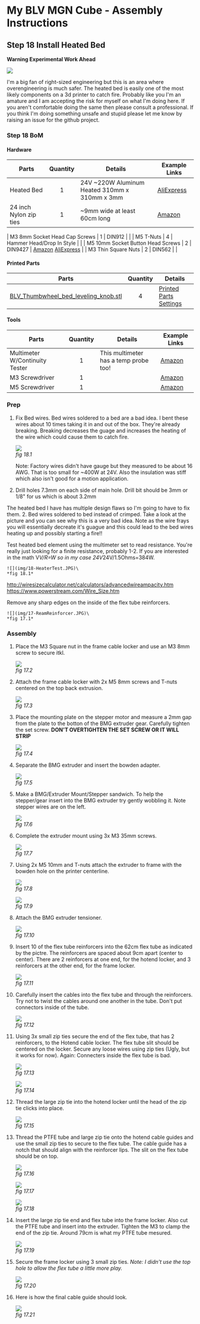 # My BLV MGN Cube - Assembly Instructions

## Step 18 Install Heated Bed

**Warning Experimental Work Ahead**

![](img/all-hardHat.png)

I'm a big fan of right-sized engineering but this is an area where overengineering is much safer. The heated bed is easily one of the most likely components on a 3d printer to catch fire. Probably like you I'm an amature and I am accepting the risk for myself on what I'm doing here. If you aren't comfortable doing the same then please consult a professional. If you think I'm doing something unsafe and stupid please let me know by raising an issue for the github project.

### Step 18 BoM

#### Hardware
| Parts     | Quantity | Details | Example Links |
|-----------|:--------:|---------|---------------|
| Heated Bed | 1 | 24V ~220W Aluminum Heated 310mm x 310mm x 3mm | [AliExpress](https://s.click.aliexpress.com/e/_Aq7W5i) |
| 24 inch Nylon zip ties | 1 | ~9mm wide at least 60cm long | [Amazon](https://www.lowes.com/pd/Utilitech-15-Pack-24-in-Cable-Ties/50005756) |

| M3 8mm Socket Head Cap Screws | 1 | DIN912 | |
| M5 T-Nuts | 4 | Hammer Head/Drop In Style | |
| M5 10mm Socket Button Head Screws | 2 | DIN9427 | [Amazon](https://amzn.to/3txrazT) [AliExpress](https://s.click.AliExpress.com/e/_ASWaER) |
| M3 Thin Square Nuts | 2 | DIN562 | |


#### Printed Parts
| Parts     | Quantity | Details |
|-----------|:--------:|---------|
| [BLV_Thumbwheel_bed_leveling_knob.stl](extra/bedadjuster/BLV_Thumbwheel_bed_leveling_knob.stl) | 4 | [Printed Parts Settings](../partsSettings.md) |

#### Tools
| Parts     | Quantity | Details | Example Links |
|-----------|:--------:|---------|---------------|
| Multimeter W/Continuity Tester | 1 | This multimeter has a temp probe too! | [Amazon](https://amzn.to/3sxUjeT) |
| M3 Screwdriver | 1 | | [Amazon](https://amzn.to/3qNmEgs) |
| M5 Screwdriver | 1 | | [Amazon](https://amzn.to/3qNmEgs) |


### Prep
1. Fix Bed wires. Bed wires soldered to a bed are a bad idea. I bent these wires about 10 times taking it in and out of the box. They're already breaking. Breaking decreases the guage and increases the heating of the wire which could cause them to catch fire.

    ![](img/18-FrayedBedWires.JPG)\
    *fig 18.1*

    Note: Factory wires didn't have gauge but they measured to be about 16 AWG. That is too small for ~400W at 24V. Also the insulation was stiff which also isn't good for a motion application.

2. Drill holes 7.3mm on each side of main hole.
   Drill bit should be 3mm or 1/8" for us which is about 3.2mm

The heated bed I have has multiple design flaws so I'm going to have to fix them.
    2. Bed wires soldered to bed instead of crimped. Take a look at the picture and you can see why this is a very bad idea. Note as the wire frays you will essentially decreate it's guague and this could lead to the bed wires heating up and possibly starting a fire!!

Test heated bed element using the multimeter set to read resistance. You're really just looking for a finite resistance, probably 1-2. If you are interested in the math V*V/R=W so in my case 24V*24V/1.5Ohms=384W.

    ![](img/18-HeaterTest.JPG)\
    *fig 18.1*

http://wiresizecalculator.net/calculators/advancedwireampacity.htm
https://www.powerstream.com/Wire_Size.htm


Remove any sharp edges on the inside of the flex tube reinforcers.

    ![](img/17-ReamReinforcer.JPG)\
    *fig 17.1*

### Assembly
1. Place the M3 Square nut in the frame cable locker and use an M3 8mm screw to secure itkl.

    ![](img/17-InstallclampOnCableLocker.JPG)\
    *fig 17.2*

2. Attach the frame cable locker with 2x M5 8mm screws and T-nuts centered on the top back extrusion.

    ![](img/17-AttachFrameCableLocker.JPG)\
    *fig 17.3*

3. Place the mounting plate on the stepper motor and measure a 2mm gap from the plate to the botton of the BMG extruder gear. Carefully tighten the set screw. **DON'T OVERTIGHTEN THE SET SCREW OR IT WILL STRIP**

    ![](img/17-SetBMGGear.JPG)\
    *fig 17.4*

4. Separate the BMG extruder and insert the bowden adapter.

    ![](img/17-BowdenAdapter.JPG)\
    *fig 17.5*

5. Make a BMG/Extruder Mount/Stepper sandwich. To help the stepper/gear insert into the BMG extruder try gently wobbling it. Note stepper wires are on the left.

    ![](img/17-InsertStepperGearBMG.JPG)\
    *fig 17.6*

6. Complete the extruder mount using 3x M3 35mm screws.

    ![](img/17-FinishExtruderMount.JPG)\
    *fig 17.7*

7. Using 2x M5 10mm and T-nuts attach the extruder to frame with the bowden hole on the printer centerline.

    ![](img/17-AttachExtruderMount.JPG)\
    *fig 17.8*

    ![](img/17-AttachExtruderMount2.JPG)\
    *fig 17.9*

7. Attach the BMG extruder tensioner.

    ![](img/17-ExtruderTensioner.JPG)\
    *fig 17.10*

8. Insert 10 of the flex tube reinforcers into the 62cm flex tube as indicated by the pictre. The reinforcers are spaced about 9cm apart (center to center). There are 2 reinforcers at one end, for the hotend locker, and 3 reinforcers at the other end, for the frame locker.

    ![](img/17-WireLoom.JPG)\
    *fig 17.11*

9. Carefully insert the cables into the flex tube and through the reinforcers. Try not to twist the cables around one another in the tube. Don't put connectors inside of the tube.

    ![](img/17-CablesInFlexTube.JPG)\
    *fig 17.12*

10. Using 3x small zip ties secure the end of the flex tube, that has 2 reinforcers, to the Hotend cable locker. The flex tube slit should be centered on the locker. Secure any loose wires using zip ties (Ugly, but it works for now). Again: Connecters inside the flex tube is bad.

    ![](img/17-SecureFlexToHELocker.JPG)\
    *fig 17.13*

    ![](img/17-FlexTubeAlignment.JPG)\
    *fig 17.14*

11. Thread the large zip tie into the hotend locker until the head of the zip tie clicks into place.

    ![](img/17-ZipTieIntoHELocker.JPG)\
    *fig 17.15*

12. Thread the PTFE tube and large zip tie onto the hotend cable guides and use the small zip ties to secure to the flex tube. The cable guide has a notch that should align with the reinforcer lips. The slit on the flex tube should be on top.

    ![](img/17-AssembleCableMgr1.JPG)\
    *fig 17.16*

    ![](img/17-AssembleCableMgr2.JPG)\
    *fig 17.17*

    ![](img/17-AssembleCableMgr3.JPG)\
    *fig 17.18*

13. Insert the large zip tie end and flex tube into the frame locker. Also cut the PTFE tube and insert into the extruder. Tighten the M3 to clamp the end of the zip tie. Around 79cm is what my PTFE tube mesured.

    ![](img/17-AttachToFrameLocker.JPG)\
    *fig 17.19*

14. Secure the frame locker using 3 small zip ties. *Note: I didn't use the top hole to allow the flex tube a little more play.*

    ![](img/17-SecureFrameLocker.JPG)\
    *fig 17.20*

14. Here is how the final cable guide should look.

    ![](img/17-CableMgr3.JPG)\
    *fig 17.21*

